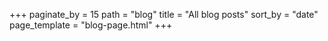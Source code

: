 +++
paginate_by = 15
path = "blog"
title = "All blog posts"
sort_by = "date"
page_template = "blog-page.html"
+++